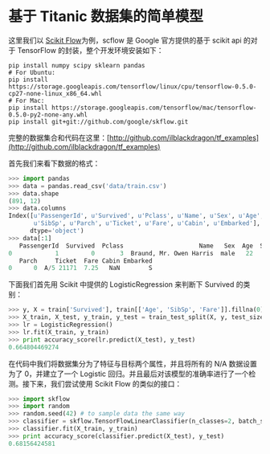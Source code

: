 # 基于 Titanic 数据集的简单模型

这里我们以 [Scikit Flow](https://github.com/google/skflow)为例，scflow 是 Google 官方提供的基于 scikit api 的对于 TensorFlow 的封装，整个开发环境安装如下：

```
pip install numpy scipy sklearn pandas
# For Ubuntu:
pip install https://storage.googleapis.com/tensorflow/linux/cpu/tensorflow-0.5.0-cp27-none-linux_x86_64.whl
# For Mac:
pip install https://storage.googleapis.com/tensorflow/mac/tensorflow-0.5.0-py2-none-any.whl
pip install git+git://github.com/google/skflow.git
```

完整的数据集合和代码在这里：[http://github.com/ilblackdragon/tf_examples](http://github.com/ilblackdragon/tf_examples)

首先我们来看下数据的格式：

```python
>>> import pandas
>>> data = pandas.read_csv('data/train.csv')
>>> data.shape
(891, 12)
>>> data.columns
Index([u'PassengerId', u'Survived', u'Pclass', u'Name', u'Sex', u'Age',
       u'SibSp', u'Parch', u'Ticket', u'Fare', u'Cabin', u'Embarked'],
      dtype='object')
>>> data[:1]
   PassengerId  Survived  Pclass                     Name   Sex  Age  SibSp
0            1         0       3  Braund, Mr. Owen Harris  male   22      1
   Parch     Ticket  Fare Cabin Embarked
0      0  A/5 21171  7.25   NaN        S
```

下面我们首先用 Scikit 中提供的 LogisticRegression 来判断下 Survived 的类别：

```python
>>> y, X = train['Survived'], train[['Age', 'SibSp', 'Fare']].fillna(0)
>>> X_train, X_test, y_train, y_test = train_test_split(X, y, test_size=0.2, random_state=42)
>>> lr = LogisticRegression()
>>> lr.fit(X_train, y_train)
>>> print accuracy_score(lr.predict(X_test), y_test)
0.664804469274
```

在代码中我们将数据集分为了特征与目标两个属性，并且将所有的 N/A 数据设置为了 0，并建立了一个 Logistic 回归。并且最后对该模型的准确率进行了一个检测。接下来，我们尝试使用 Scikit Flow 的类似的接口：

```python
>>> import skflow
>>> import random
>>> random.seed(42) # to sample data the same way
>>> classifier = skflow.TensorFlowLinearClassifier(n_classes=2, batch_size=128, steps=500, learning_rate=0.05)
>>> classifier.fit(X_train, y_train)
>>> print accuracy_score(classifier.predict(X_test), y_test)
0.68156424581
```
